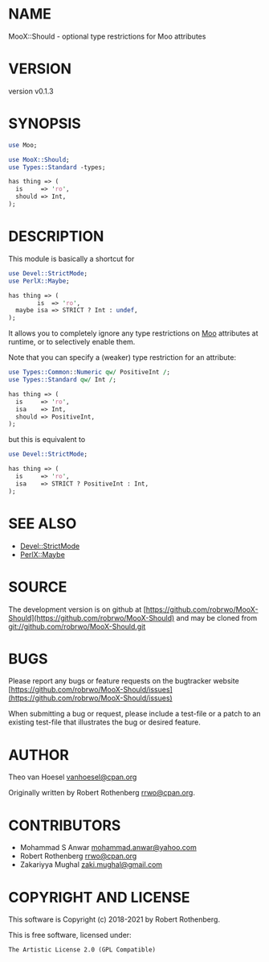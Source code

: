 # NAME

MooX::Should - optional type restrictions for Moo attributes

# VERSION

version v0.1.3

# SYNOPSIS

```perl
use Moo;

use MooX::Should;
use Types::Standard -types;

has thing => (
  is     => 'ro',
  should => Int,
);
```

# DESCRIPTION

This module is basically a shortcut for

```perl
use Devel::StrictMode;
use PerlX::Maybe;

has thing => (
        is  => 'ro',
  maybe isa => STRICT ? Int : undef,
);
```

It allows you to completely ignore any type restrictions on [Moo](https://metacpan.org/pod/Moo)
attributes at runtime, or to selectively enable them.

Note that you can specify a (weaker) type restriction for an attribute:

```perl
use Types::Common::Numeric qw/ PositiveInt /;
use Types::Standard qw/ Int /;

has thing => (
  is     => 'ro',
  isa    => Int,
  should => PositiveInt,
);
```

but this is equivalent to

```perl
use Devel::StrictMode;

has thing => (
  is     => 'ro',
  isa    => STRICT ? PositiveInt : Int,
);
```

# SEE ALSO

- [Devel::StrictMode](https://metacpan.org/pod/Devel::StrictMode)
- [PerlX::Maybe](https://metacpan.org/pod/PerlX::Maybe)

# SOURCE

The development version is on github at [https://github.com/robrwo/MooX-Should](https://github.com/robrwo/MooX-Should)
and may be cloned from [git://github.com/robrwo/MooX-Should.git](git://github.com/robrwo/MooX-Should.git)

# BUGS

Please report any bugs or feature requests on the bugtracker website
[https://github.com/robrwo/MooX-Should/issues](https://github.com/robrwo/MooX-Should/issues)

When submitting a bug or request, please include a test-file or a
patch to an existing test-file that illustrates the bug or desired
feature.

# AUTHOR

Theo van Hoesel <vanhoesel@cpan.org>

Originally written by Robert Rothenberg <rrwo@cpan.org>.

# CONTRIBUTORS

- Mohammad S Anwar <mohammad.anwar@yahoo.com>
- Robert Rothenberg <rrwo@cpan.org>
- Zakariyya Mughal <zaki.mughal@gmail.com>

# COPYRIGHT AND LICENSE

This software is Copyright (c) 2018-2021 by Robert Rothenberg.

This is free software, licensed under:

```
The Artistic License 2.0 (GPL Compatible)
```
